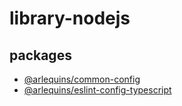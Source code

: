 # library-nodejs

## packages

- [@arlequins/common-config](https://www.npmjs.com/package/@arlequins/common-config)
- [@arlequins/eslint-config-typescript](https://www.npmjs.com/package/@arlequins/eslint-config-typescript)
